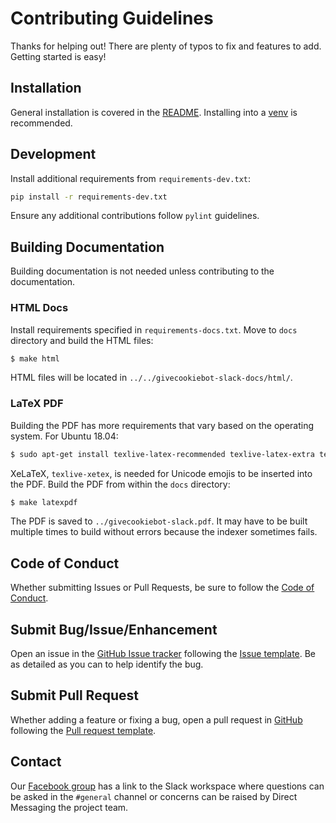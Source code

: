 # Contributing Guidelines

Thanks for helping out! There are plenty of typos to fix and features to add.
Getting started is easy!

## Installation

General installation is covered in the [README][readme]. Installing into
a [venv](https://docs.python.org/3/library/venv.html) is recommended.

[readme]: https://github.com/austin-developer-community/givecookiebot-slack/blob/master/README.rst

## Development

Install additional requirements from `requirements-dev.txt`:

```bash
pip install -r requirements-dev.txt
```

Ensure any additional contributions follow `pylint` guidelines.

## Building Documentation

Building documentation is not needed unless contributing to the documentation.

### HTML Docs

Install requirements specified in `requirements-docs.txt`. Move to `docs`
directory and build the HTML files:

```bash
$ make html
```

HTML files will be located in `../../givecookiebot-slack-docs/html/`.

### LaTeX PDF

Building the PDF has more requirements that vary based on the operating system.
For Ubuntu 18.04:

```bash
$ sudo apt-get install texlive-latex-recommended texlive-latex-extra texlive-fonts-recommended texlive-xetex
```

XeLaTeX, `texlive-xetex`, is needed for Unicode emojis to be inserted into the
PDF. Build the PDF from within the `docs` directory:

```bash
$ make latexpdf
```

The PDF is saved to `../givecookiebot-slack.pdf`. It may have to be built
multiple times to build without errors because the indexer sometimes fails.

## Code of Conduct

Whether submitting Issues or Pull Requests, be sure to follow the
[Code of Conduct][conduct].

[conduct]: https://github.com/austin-developer-community/givecookiebot-slack/blob/master/CODE_OF_CONDUCT.md

## Submit Bug/Issue/Enhancement

Open an issue in the [GitHub Issue tracker][tracker] following the
[Issue template][issuetemplate]. Be as detailed as you can to help identify the
bug.

[tracker]: https://github.com/austin-developer-community/givecookiebot-slack/issues
[issuetemplate]: https://github.com/austin-developer-community/givecookiebot-slack/blob/master/.github/ISSUE_TEMPLATE.md

## Submit Pull Request

Whether adding a feature or fixing a bug, open a pull request in
[GitHub][pulls] following the [Pull request template][prtemplate].

[pulls]: https://github.com/austin-developer-community/givecookiebot-slack/pulls
[prtemplate]: https://github.com/austin-developer-community/givecookiebot-slack/blob/master/.github/PULL_REQUEST_TEMPLATE.md

## Contact

Our [Facebook group][contact] has a link to the Slack workspace where
questions can be asked in the `#general` channel or concerns can be raised by
Direct Messaging the project team.

[contact]: https://www.facebook.com/groups/220313165320803/
